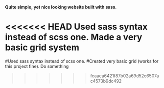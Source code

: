**Quite simple, yet nice looking website built with sass.**

<<<<<<< HEAD
Used sass syntax instead of scss one.
Made a very basic grid system
=======
#Used sass syntax instead of scss one.
#Created very basic grid (works for this project fine).
Do something
>>>>>>> fcaaea6421f87b02a69d52c6507ac4573b9dc492
